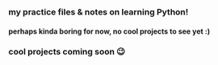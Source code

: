 ### my practice files & notes on learning Python!

#### perhaps kinda boring for now, no cool projects to see yet :) 

### cool projects coming soon 😉